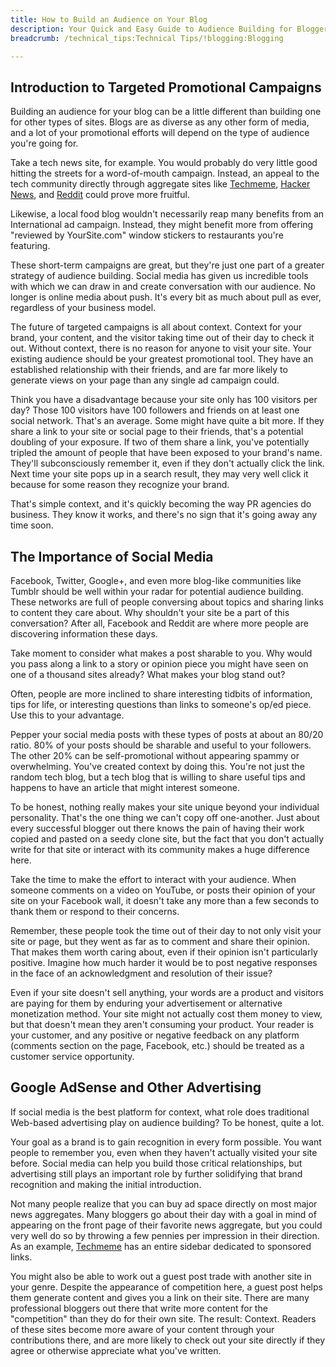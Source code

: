```yaml
---
title: How to Build an Audience on Your Blog
description: Your Quick and Easy Guide to Audience Building for Bloggers.
breadcrumb: /technical_tips:Technical Tips/!blogging:Blogging

---
```


Introduction to Targeted Promotional Campaigns
-----
Building an audience for your blog can be a little different than building one for other types of sites. Blogs are as diverse as any other form of media, and a lot of your promotional efforts will depend on the type of audience you're going for.

Take a tech news site, for example. You would probably do very little good hitting the streets for a word-of-mouth campaign. Instead, an appeal to the tech community directly through aggregate sites like [Techmeme][techmeme], [Hacker News][hacker], and [Reddit][reddit] could prove more fruitful.

Likewise, a local food blog wouldn't necessarily reap many benefits from an International ad campaign. Instead, they might benefit more from offering "reviewed by YourSite.com" window stickers to restaurants you're featuring.

These short-term campaigns are great, but they're just one part of a greater strategy of audience building. Social media has given us incredible tools with which we can draw in and create conversation with our audience. No longer is online media about push. It's every bit as much about pull as ever, regardless of your business model.

The future of targeted campaigns is all about context. Context for your brand, your content, and the visitor taking time out of their day to check it out. Without context, there is no reason for anyone to visit your site. Your existing audience should be your greatest promotional tool. They have an established relationship with their friends, and are far more likely to generate views on your page than any single ad campaign could.

Think you have a disadvantage because your site only has 100 visitors per day? Those 100 visitors have 100 followers and friends on at least one social network. That's an average. Some might have quite a bit more. If they share a link to your site or social page to their friends, that's a potential doubling of your exposure. If two of them share a link, you've potentially tripled the amount of people that have been exposed to your brand's name. They'll subconsciously remember it, even if they don't actually click the link. Next time your site pops up in a search result, they may very well click it because for some reason they recognize your brand.

That's simple context, and it's quickly becoming the way PR agencies do business. They know it works, and there's no sign that it's going away any time soon.

The Importance of Social Media
-----
Facebook, Twitter, Google+, and even more blog-like communities like Tumblr should be well within your radar for potential audience building. These networks are full of people conversing about topics and sharing links to content they care about. Why shouldn't your site be a part of this conversation? After all, Facebook and Reddit are where more people are discovering information these days.

Take moment to consider what makes a post sharable to you. Why would you pass along a link to a story or opinion piece you might have seen on one of a thousand sites already? What makes your blog stand out?

Often, people are more inclined to share interesting tidbits of information, tips for life, or interesting questions than links to someone's op/ed piece. Use this to your advantage. 

Pepper your social media posts with these types of posts at about an 80/20 ratio. 80% of your posts should be sharable and useful to your followers. The other 20% can be self-promotional without appearing spammy or overwhelming. You've created context by doing this. You're not just the random tech blog, but a tech blog that is willing to share useful tips and happens to have an article that might interest someone.

To be honest, nothing really makes your site unique beyond your individual personality. That's the one thing we can't copy off one-another. Just about every successful blogger out there knows the pain of having their work copied and pasted on a seedy clone site, but the fact that you don't actually write for that site or interact with its community makes a huge difference here.

Take the time to make the effort to interact with your audience. When someone comments on a video on YouTube, or posts their opinion of your site on your Facebook wall, it doesn't take any more than a few seconds to thank them or respond to their concerns. 

Remember, these people took the time out of their day to not only visit your site or page, but they went as far as to comment and share their opinion. That makes them worth caring about, even if their opinion isn't particularly positive. Imagine how much harder it would be to post negative responses in the face of an acknowledgment and resolution of their issue? 

Even if your site doesn't sell anything, your words are a product and visitors are paying for them by enduring your advertisement or alternative monetization method. Your site might not actually cost them money to view, but that doesn't mean they aren't consuming your product. Your reader is your customer, and any positive or negative feedback on any platform (comments section on the page, Facebook, etc.) should be treated as a customer service opportunity.

Google AdSense and Other Advertising
-----
If social media is the best platform for context, what role does traditional Web-based advertising play on audience building? To be honest, quite a lot.

Your goal as a brand is to gain recognition in every form possible. You want people to remember you, even when they haven't actually visited your site before. Social media can help you build those critical relationships, but advertising still plays an important role by further solidifying that brand recognition and making the initial introduction.

Not many people realize that you can buy ad space directly on most major news aggregates. Many bloggers go about their day with a goal in mind of appearing on the front page of their favorite news aggregate, but you could very well do so by throwing a few pennies per impression in their direction. As an example, [Techmeme][techmeme] has an entire sidebar dedicated to sponsored links. 

You might also be able to work out a guest post trade with another site in your genre. Despite the appearance of competition here, a guest post helps them generate content and gives you a link on their site. There are many professional bloggers out there that write more content for the "competition" than they do for their own site. The result: Context. Readers of these sites become more aware of your content through your contributions there, and are more likely to check out your site directly if they agree or otherwise appreciate what you've written.

[techmeme]: http://techmeme.com
[hacker]: http://hackerne.ws
[reddit]: http://reddit.com